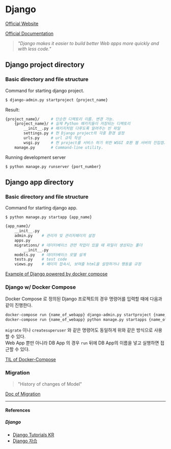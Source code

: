 # Django

[Official Website](https://www.djangoproject.com/)

[Official Documentation](https://docs.djangoproject.com/)

> *"Django makes it easier to build better Web apps more quickly and with less code."*

## Django project directory

### Basic directory and file structure

Command for starting django project.

```bash
$ django-admin.py startproject {project_name}
```

Result:

```bash
{project_name}/     # 단순한 디렉토리 이름. 변경 가능.
    {project_name}/ # 실제 Python 패키지들이 저장되는 디렉토리
        __init__.py # 패키지처럼 다루도록 알려주는 빈 파일
        settings.py # 현 Django project의 각종 환경 설정
        urls.py     # url 규칙 작성
        wsgi.py     # 현 project를 서비스 하기 위한 WSGI 호환 웹 서버의 진입점.
    manage.py       # Command-line utility.
```

Running development server

```
$ python manage.py runserver {port_number}
```


## Django app directory

### Basic directory and file structure

Command for starting django app.

```
$ python manage.py startapp {app_name}
```

```bash
{app_name}/
    __init__.py
    admin.py    # 관리자 및 관리자페이지 설정
    apps.py
    migrations/ # 데이터베이스 관련 작업이 있을 때 파일이 생성되는 폴더
        __init__.py
    models.py   # 데이터베이스 모델 설계
    tests.py    # test code
    views.py    # 페이지 접속시, 보여줄 html을 설정하거나 행동을 규정
```

[Example of Django powered by docker compose](https://github.com/HoonAhn/dockercompose_django)

### Django w/ Docker Compose

Docker Compose 로 정의된 Django 프로젝트의 경우 명령어를 입력할 때에 다음과 같이 진행한다.

```bash
docker-compose run {name_of_webapp} django-admin.py startproject {name_of_django_project} .
docker-compose run {name_of_webapp} python manage.py startapps {name_of_django_app}
```

```migrate``` 이나 ```createsuperuser``` 와 같은 명령어도 동일하게 위와 같은 방식으로 사용할 수 있다.\
Web App 뿐만 아니라 DB App 의 경우 ```run``` 뒤에 DB App의 이름을 넣고 실행하면 접근할 수 있다.

[TIL of Docker-Compose](../docker/docker-compose.md)


### Migration

> "History of changes of Model"

[Doc of Migration](https://docs.djangoproject.com/en/1.10/topics/migrations/)

---

#### References

##### Django

- [Django Tutorials KR](https://docs.djangoproject.com/ko/2.0/intro/)
- [Django 자습](https://wikidocs.net/book/837)